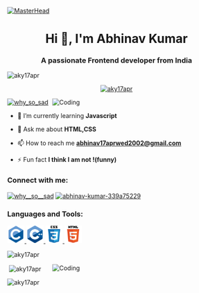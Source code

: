 [![MasterHead](https://www.sevenstarwebsolutions.com/wp-content/themes/sevenstar/img/banner-bg.gif)](https://rishavchanda.io)
<h1 align="center">Hi 👋, I'm Abhinav Kumar</h1>
<h3 align="center">A passionate Frontend developer from India</h3>


<p align="left"> <img src="https://komarev.com/ghpvc/?username=aky17apr&label=Profile%20views&color=0e75b6&style=flat" alt="aky17apr" /> </p>

<p align="center"> <a href="https://github.com/ryo-ma/github-profile-trophy"><img src="https://github-profile-trophy.vercel.app/?username=aky17apr" alt="aky17apr" /></a> </p>

<img align="right" alt="Coding" width="400" src="https://user-images.githubusercontent.com/74038190/213866269-5d00981c-7c98-46d7-8a8e-16f462f15227.gif">

<p align="left"> <a href="https://twitter.com/why__so__sad" target="blank"><img src="https://img.shields.io/twitter/follow/why_so_sad?logo=twitter&style=for-the-badge" alt="why_so_sad" /></a> </p>

- 🌱 I’m currently learning **Javascript**

- 💬 Ask me about **HTML,CSS**

- 📫 How to reach me **abhinav17aprwed2002@gmail.com**

- ⚡ Fun fact **I think I am not !(funny)**

<h3 align="left">Connect with me:</h3>
<p align="left">
<a href="https://twitter.com/why__so__sad" target="blank"><img align="center" src="https://cdn.worldvectorlogo.com/logos/twitter-logo-2.svg" alt="why__so__sad" height="30" width="40" /></a>
<a href="https://linkedin.com/in/abhinav-kumar-339a75229" target="blank"><img align="center" src="https://raw.githubusercontent.com/rahuldkjain/github-profile-readme-generator/master/src/images/icons/Social/linked-in-alt.svg" alt="abhinav-kumar-339a75229" height="30" width="40" /></a>
</p>

<h3 align="left">Languages and Tools:</h3>
<p align="left"> <a href="https://www.cprogramming.com/" target="_blank" rel="noreferrer"> <img src="https://raw.githubusercontent.com/devicons/devicon/master/icons/c/c-original.svg" alt="c" width="40" height="40"/> </a> <a href="https://www.w3schools.com/cpp/" target="_blank" rel="noreferrer"> <img src="https://raw.githubusercontent.com/devicons/devicon/master/icons/cplusplus/cplusplus-original.svg" alt="cplusplus" width="40" height="40"/> </a> <a href="https://www.w3schools.com/css/" target="_blank" rel="noreferrer"> <img src="https://raw.githubusercontent.com/devicons/devicon/master/icons/css3/css3-original-wordmark.svg" alt="css3" width="40" height="40"/> </a> <a href="https://www.w3.org/html/" target="_blank" rel="noreferrer"> <img src="https://raw.githubusercontent.com/devicons/devicon/master/icons/html5/html5-original-wordmark.svg" alt="html5" width="40" height="40"/> </a> </p>

<p><img align="center" src="https://github-readme-stats.vercel.app/api/top-langs?username=aky17apr&show_icons=true&locale=en&layout=compact" alt="aky17apr" /></p>

<img align="right" alt="Coding" width="400" src="https://encrypted-tbn0.gstatic.com/images?q=tbn:ANd9GcT8q7fkBMRRtcben2ley6mu11U3sm155cX9vw&usqp=CAU">

<p>&nbsp;<img align="center" src="https://github-readme-stats.vercel.app/api?username=aky17apr&show_icons=true&locale=en" alt="aky17apr" /></p>

<p><img align="left" src="https://github-readme-streak-stats.herokuapp.com/?user=aky17apr&" alt="aky17apr" /></p>
